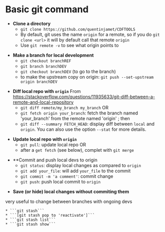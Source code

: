 # Basic git command

<!--- /////////////// -->
* **Clone a directory**
	* ```git clone https://github.com/quentinjamet/CDFTOOLS```
	*  By default, git uses the name ```origin``` for a remote, so if you do ```git clone <url>``` it will by default call that remote ```origin``` 
	* Use ```git remote -v``` to see what origin points to


<!--- /////////////// -->
* **Make a branch for local development**
	* ```git checkout branchREF```
	* ```git branch branchDEV```
	* ```git checkout branchDEV```  (to go to the branch)
	* to make the upstream copy on origin: ```git push --set-upstream origin branchDEV```


<!--- /////////////// -->
* **Diff local repo with ```origin```**
From https://stackoverflow.com/questions/11935633/git-diff-between-a-remote-and-local-repository
	* ```git diff remote/my_branch my_branch```
OR
	* ```git fetch origin your_branch```:  fetch the branch named 'your_branch' from the remote named 'origin' ; then
	* ```git diff --summary FETCH_HEAD```: display diff between ```local``` and ```origin```. You can also use the option ```--stat``` for more details.


<!--- /////////////// -->
* **Update local repo with ```origin```**
	* ```git pull```: update local repo
OR
	* after a ```get fetch``` (see below), complet with ```git merge```


<!--- /////////////// -->
* **Commit and push local devs to origin
	* ```git status```: display local changes as compared to ```origin```
	* ```git add your_file```: will add ```your_file``` to the commit
	* ```git commit -m 'a comment'```: commit change
	* ```git push```: push local commit to ```origin```


<!--- /////////////// -->
* **Save (or hide) local changes without commiting them**

very useful to change between branches with ongoing devs

	* ```git stash```
	* ```[git stash pop to 'reactivate']```
	* ```git stash list```
	* ```git stash show```

